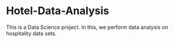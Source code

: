 # Hotel-Data-Analysis

This is a Data Science project. In this, we perform data analysis on hospitality data sets. 
